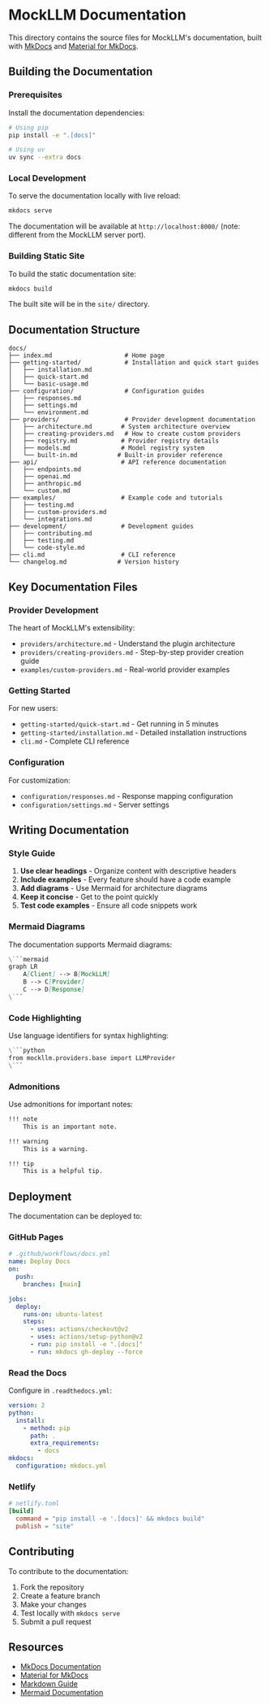 # MockLLM Documentation

This directory contains the source files for MockLLM's documentation, built with [MkDocs](https://www.mkdocs.org/) and [Material for MkDocs](https://squidfunk.github.io/mkdocs-material/).

## Building the Documentation

### Prerequisites

Install the documentation dependencies:

```bash
# Using pip
pip install -e ".[docs]"

# Using uv
uv sync --extra docs
```

### Local Development

To serve the documentation locally with live reload:

```bash
mkdocs serve
```

The documentation will be available at `http://localhost:8000/` (note: different from the MockLLM server port).

### Building Static Site

To build the static documentation site:

```bash
mkdocs build
```

The built site will be in the `site/` directory.

## Documentation Structure

```
docs/
├── index.md                    # Home page
├── getting-started/            # Installation and quick start guides
│   ├── installation.md
│   ├── quick-start.md
│   └── basic-usage.md
├── configuration/              # Configuration guides
│   ├── responses.md
│   ├── settings.md
│   └── environment.md
├── providers/                  # Provider development documentation
│   ├── architecture.md        # System architecture overview
│   ├── creating-providers.md   # How to create custom providers
│   ├── registry.md            # Provider registry details
│   ├── models.md              # Model registry system
│   └── built-in.md           # Built-in provider reference
├── api/                       # API reference documentation
│   ├── endpoints.md
│   ├── openai.md
│   ├── anthropic.md
│   └── custom.md
├── examples/                  # Example code and tutorials
│   ├── testing.md
│   ├── custom-providers.md
│   └── integrations.md
├── development/               # Development guides
│   ├── contributing.md
│   ├── testing.md
│   └── code-style.md
├── cli.md                     # CLI reference
└── changelog.md              # Version history
```

## Key Documentation Files

### Provider Development
The heart of MockLLM's extensibility:
- `providers/architecture.md` - Understand the plugin architecture
- `providers/creating-providers.md` - Step-by-step provider creation guide
- `examples/custom-providers.md` - Real-world provider examples

### Getting Started
For new users:
- `getting-started/quick-start.md` - Get running in 5 minutes
- `getting-started/installation.md` - Detailed installation instructions
- `cli.md` - Complete CLI reference

### Configuration
For customization:
- `configuration/responses.md` - Response mapping configuration
- `configuration/settings.md` - Server settings

## Writing Documentation

### Style Guide

1. **Use clear headings** - Organize content with descriptive headers
2. **Include examples** - Every feature should have a code example
3. **Add diagrams** - Use Mermaid for architecture diagrams
4. **Keep it concise** - Get to the point quickly
5. **Test code examples** - Ensure all code snippets work

### Mermaid Diagrams

The documentation supports Mermaid diagrams:

```markdown
\```mermaid
graph LR
    A[Client] --> B[MockLLM]
    B --> C[Provider]
    C --> D[Response]
\```
```

### Code Highlighting

Use language identifiers for syntax highlighting:

```markdown
\```python
from mockllm.providers.base import LLMProvider
\```
```

### Admonitions

Use admonitions for important notes:

```markdown
!!! note
    This is an important note.

!!! warning
    This is a warning.

!!! tip
    This is a helpful tip.
```

## Deployment

The documentation can be deployed to:

### GitHub Pages

```yaml
# .github/workflows/docs.yml
name: Deploy Docs
on:
  push:
    branches: [main]

jobs:
  deploy:
    runs-on: ubuntu-latest
    steps:
      - uses: actions/checkout@v2
      - uses: actions/setup-python@v2
      - run: pip install -e ".[docs]"
      - run: mkdocs gh-deploy --force
```

### Read the Docs

Configure in `.readthedocs.yml`:

```yaml
version: 2
python:
  install:
    - method: pip
      path: .
      extra_requirements:
        - docs
mkdocs:
  configuration: mkdocs.yml
```

### Netlify

```toml
# netlify.toml
[build]
  command = "pip install -e '.[docs]' && mkdocs build"
  publish = "site"
```

## Contributing

To contribute to the documentation:

1. Fork the repository
2. Create a feature branch
3. Make your changes
4. Test locally with `mkdocs serve`
5. Submit a pull request

## Resources

- [MkDocs Documentation](https://www.mkdocs.org/)
- [Material for MkDocs](https://squidfunk.github.io/mkdocs-material/)
- [Markdown Guide](https://www.markdownguide.org/)
- [Mermaid Documentation](https://mermaid-js.github.io/)